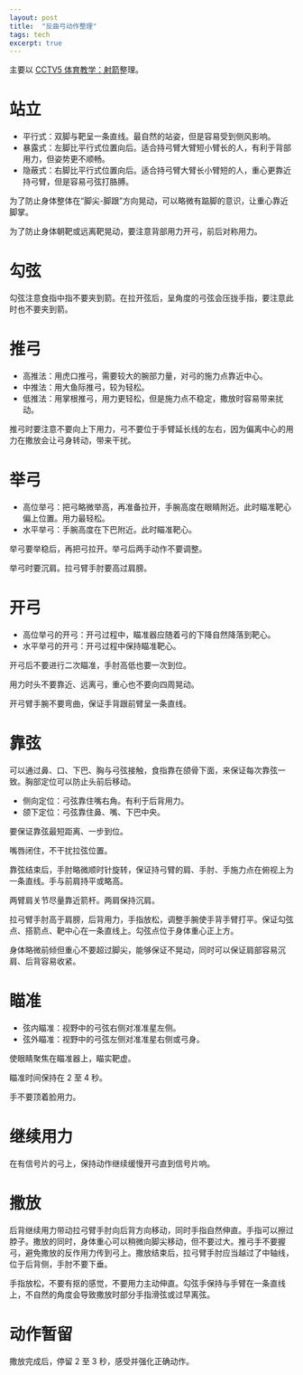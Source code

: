 ```yaml
---
layout: post
title:  "反曲弓动作整理"
tags: tech
excerpt: true
---
```


主要以 [CCTV5 体育教学：射箭](https://www.bilibili.com/video/BV1KW411X7RZ)整理。

# 站立

- 平行式：双脚与靶呈一条直线。最自然的站姿，但是容易受到侧风影响。
- 暴露式：左脚比平行式位置向后。适合持弓臂大臂短小臂长的人，有利于背部用力，但姿势更不顺畅。
- 隐蔽式：右脚比平行式位置向后。适合持弓臂大臂长小臂短的人，重心更靠近持弓臂，但是容易弓弦打胳膊。

为了防止身体整体在“脚尖-脚跟”方向晃动，可以略微有踮脚的意识，让重心靠近脚掌。

为了防止身体朝靶或远离靶晃动，要注意背部用力开弓，前后对称用力。

# 勾弦

勾弦注意食指中指不要夹到箭。在拉开弦后，呈角度的弓弦会压拢手指，要注意此时也不要夹到箭。

# 推弓

- 高推法：用虎口推弓，需要较大的腕部力量，对弓的施力点靠近中心。
- 中推法：用大鱼际推弓，较为轻松。
- 低推法：用掌根推弓，用力更轻松，但是施力点不稳定，撒放时容易带来扰动。

推弓时要注意不要向上下用力，弓不要位于手臂延长线的左右，因为偏离中心的用力在撒放会让弓身转动，带来干扰。

# 举弓

- 高位举弓：把弓略微举高，再准备拉开，手腕高度在眼睛附近。此时瞄准靶心偏上位置。用力最轻松。
- 水平举弓：手腕高度在下巴附近。此时瞄准靶心。

举弓要举稳后，再把弓拉开。举弓后两手动作不要调整。

举弓时要沉肩。拉弓臂手肘要高过肩膀。

# 开弓

- 高位举弓的开弓：开弓过程中，瞄准器应随着弓的下降自然降落到靶心。
- 水平举弓的开弓：开弓过程中保持瞄准靶心。

开弓后不要进行二次瞄准，手肘高低也要一次到位。

用力时头不要靠近、远离弓，重心也不要向四周晃动。

开弓臂手腕不要弯曲，保证手背跟前臂呈一条直线。

# 靠弦

可以通过鼻、口、下巴、胸与弓弦接触，食指靠在颌骨下面，来保证每次靠弦一致。胸部定位可以防止头前后移动。

- 侧向定位：弓弦靠住嘴右角。有利于后背用力。
- 颌下定位：弓弦靠住鼻、嘴、下巴中央。

要保证靠弦最短距离、一步到位。

嘴唇闭住，不干扰拉弦位置。

靠弦结束后，手肘略微顺时针旋转，保证持弓臂的肩、手肘、手施力点在俯视上为一条直线。手与前肩持平或略高。

两臂肩关节尽量靠近箭杆。两肩保持沉肩。

拉弓臂手肘高于肩膀，后背用力，手指放松，调整手腕使手背手臂打平。保证勾弦点、搭箭点、靶中心在一条直线上。勾弦点位于身体重心正上方。

身体略微前倾但重心不要超过脚尖，能够保证不晃动，同时可以保证肩部容易沉肩、后背容易收紧。

# 瞄准

- 弦内瞄准：视野中的弓弦右侧对准准星左侧。
- 弦外瞄准：视野中的弓弦左侧对准准星右侧或弓身。

使眼睛聚焦在瞄准器上，瞄实靶虚。

瞄准时间保持在 2 至 4 秒。

手不要顶着脸用力。

# 继续用力

在有信号片的弓上，保持动作继续缓慢开弓直到信号片响。

# 撒放

后背继续用力带动拉弓臂手肘向后背方向移动，同时手指自然伸直。手指可以擦过脖子。撒放的同时，身体重心可以稍微向脚尖移动，但不要过大。推弓手不要握弓，避免撒放的反作用力传到弓上。撒放结束后，拉弓臂手肘应当越过了中轴线，位于后背侧，手肘不要下垂。

手指放松，不要有抠的感觉，不要用力主动伸直。勾弦手保持与手臂在一条直线上，不自然的角度会导致撒放时部分手指滑弦或过早离弦。

# 动作暂留

撒放完成后，停留 2 至 3 秒，感受并强化正确动作。